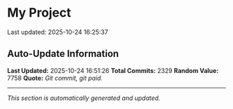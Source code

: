 # My Project


Last updated: 2025-10-24 16:25:37
































































































































































































































































































































































































































































































































































































































































































































































































































































































































































































































































































































































































































































































































































































































































































































































































































































































































































































































































































































































































































































































































































































































































































































































































































































































































































































































































































































































































































## Auto-Update Information

**Last Updated:** 2025-10-24 16:51:26
**Total Commits:** 2329
**Random Value:** 7758
**Quote:** _Git commit, git paid._

---
_This section is automatically generated and updated._